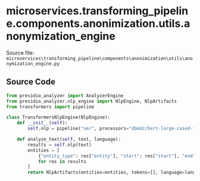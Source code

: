 # microservices.transforming_pipeline.components.anonimization.utils.anonymization_engine

Source file: `microservices\transforming_pipeline\components\anonimization\utils\anonymization_engine.py`

## Source Code

```python
from presidio_analyzer import AnalyzerEngine
from presidio_analyzer.nlp_engine import NlpEngine, NlpArtifacts
from transformers import pipeline

class TransformersNlpEngine(NlpEngine):
    def __init__(self):
        self.nlp = pipeline("ner", processors="dbmdz/bert-large-cased-finetuned-conll03-english")

    def analyze_text(self, text, language):
        results = self.nlp(text)
        entities = [
            {"entity_type": res["entity"], "start": res["start"], "end": res["end"]}
            for res in results
        ]
        return NlpArtifacts(entities=entities, tokens=[], language=language)
```
